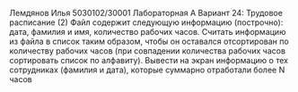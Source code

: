 Лемдянов Илья 5030102/30001
Лабораторная А
Вариант 24: Трудовое расписание (2)
Файл содержит следующую информацию (построчно): дата, фамилия и имя, количество рабочих часов.
Считать информацию из файла в список таким образом, чтобы он оставался отсортирован по количеству
рабочих часов (при совпадении количества рабочих часов сортировать список по алфавиту). Вывести на
экран информацию о тех сотрудниках (фамилия и дата), которые суммарно отработали более N часов
